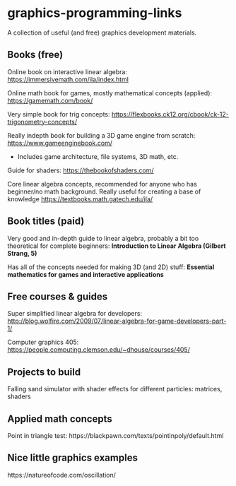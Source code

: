 # graphics-programming-links
A collection of useful (and free) graphics development materials.

<h2> Books (free)</h2>

Online book on interactive linear algebra: https://immersivemath.com/ila/index.html

Online math book for games, mostly mathematical concepts (applied): https://gamemath.com/book/

Very simple book for trig concepts: https://flexbooks.ck12.org/cbook/ck-12-trigonometry-concepts/

Really indepth book for building a 3D game engine from scratch: https://www.gameenginebook.com/
 - Includes game architecture, file systems, 3D math, etc.

Guide for shaders: https://thebookofshaders.com/

Core linear algebra concepts, recommended for anyone who has beginner/no math background. Really useful for creating a base of knowledge
https://textbooks.math.gatech.edu/ila/

<h2> Book titles (paid) </h2>

Very good and in-depth guide to linear algebra, probably a bit too theoretical for complete beginners: <b>Introduction to Linear Algebra (Gilbert Strang, 5) </b>

Has all of the concepts needed for making 3D (and 2D) stuff: <b> Essential mathematics for games and interactive applications </b>

<h2>Free courses & guides</h2>

Super simplified linear algebra for developers: http://blog.wolfire.com/2009/07/linear-algebra-for-game-developers-part-1/

Computer graphics 405: https://people.computing.clemson.edu/~dhouse/courses/405/


<h2>Projects to build</h2>
Falling sand simulator with shader effects for different particles: matrices, shaders

<h2>Applied math concepts</h2>
Point in triangle test: https://blackpawn.com/texts/pointinpoly/default.html

<h2>Nice little graphics examples</h2>
https://natureofcode.com/oscillation/


